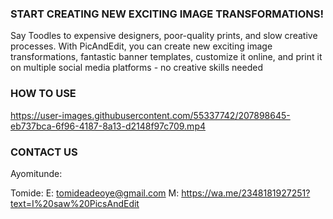 ### START CREATING NEW EXCITING IMAGE TRANSFORMATIONS!

Say Toodles to expensive designers, poor-quality prints, and slow creative processes. With PicAndEdit, you can create new exciting image transformations, fantastic banner templates, customize it online, and print it on multiple social media platforms - no creative skills needed

### HOW TO USE

https://user-images.githubusercontent.com/55337742/207898645-eb737bca-6f96-4187-8a13-d2148f97c709.mp4

### CONTACT US
Ayomitunde:



Tomide:
E: tomideadeoye@gmail.com
M: https://wa.me/2348181927251?text=I%20saw%20PicsAndEdit

